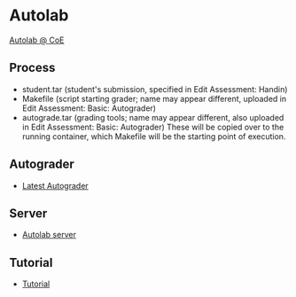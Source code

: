 # Autolab

[Autolab @ CoE](http://autolab.en.kku.ac.th/)

## Process
  * student.tar (student's submission, specified in Edit Assessment: Handin)
  * Makefile (script starting grader; name may appear different, uploaded in Edit Assessment: Basic: Autograder) 
  * autograde.tar (grading tools; name may appear different, also uploaded in Edit Assessment: Basic: Autograder)
These will be copied over to the running container, which Makefile will be the starting point of execution.


## Autograder

  * [Latest Autograder](https://github.com/tatpongkatanyukul/Autolab/tree/main/dev/readme.md)

## Server
  * [Autolab server](https://github.com/tatpongkatanyukul/Autolab/blob/main/tutorial/sys/readme.md)

## Tutorial
  * [Tutorial](https://github.com/tatpongkatanyukul/Autolab/tree/main/tutorial/readme.md)
